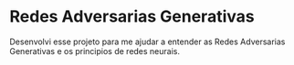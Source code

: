 # Redes Adversarias Generativas

Desenvolvi esse projeto para me ajudar a entender as Redes Adversarias Generativas e os principios de redes neurais.
